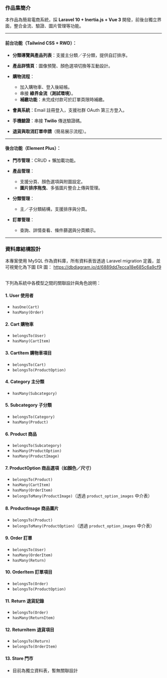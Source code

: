 ### 作品集簡介

本作品為簡易電商系統，採 **Laravel 10 + Inertia.js + Vue 3** 開發，前後台獨立界面，整合金流、驗證、圖片管理等功能。

---

#### 前台功能（Tailwind CSS + RWD）：

* **分類導覽與產品列表**：支援主分類／子分類，提供自訂排序。
* **產品詳情頁**：圖像預覽、顏色選項切換等互動設計。
* **購物流程**：

  * 加入購物車、登入後結帳。
  * 串接 **綠界金流（測試環境）**。
  * **補繳功能**：未完成付款可於訂單頁限時補繳。
* **會員系統**：Email 註冊登入，支援社群 OAuth 第三方登入。
* **手機驗證**：串接 **Twilio** 傳送驗證碼。
* **退貨與取消訂單申請**（簡易展示流程）。

---

#### 後台功能（Element Plus）：

* **門市管理**：CRUD + 懶加載功能。
* **產品管理**：

  * 支援分頁、顏色選項與附圖設定。
  * **圖片排序拖曳**、多張圖片整合上傳與管理。
* **分類管理**：

  * 主／子分類結構，支援排序與分頁。
* **訂單管理**：

  * 查詢、詳情查看、條件篩選與分頁顯示。
---
### 資料庫結構設計

本專案使用 MySQL 作為資料庫，所有資料表皆透過 Laravel migration 定義，並可視覺化為下圖 ER 圖：
https://dbdiagram.io/d/6889dd7ecca18e685c6a9cf9

<br>
下列為系統中各模型之間的關聯設計與角色說明：

#### 1. **User 使用者**

* `hasOne(Cart)`
* `hasMany(Order)`

#### 2. **Cart 購物車**

* `belongsTo(User)`
* `hasMany(CartItem)`

#### 3. **CartItem 購物車項目**

* `belongsTo(Cart)`
* `belongsTo(ProductOption)`

#### 4. **Category 主分類**

* `hasMany(Subcategory)`

#### 5. **Subcategory 子分類**

* `belongsTo(Category)`
* `hasMany(Product)`

#### 6. **Product 商品**

* `belongsTo(Subcategory)`
* `hasMany(ProductOption)`
* `hasMany(ProductImage)`

#### 7. **ProductOption 商品選項（如顏色／尺寸）**

* `belongsTo(Product)`
* `hasMany(CartItem)`
* `hasMany(OrderItem)`
* `belongsToMany(ProductImage)`（透過 `product_option_images` 中介表）

#### 8. **ProductImage 商品圖片**

* `belongsTo(Product)`
* `belongsToMany(ProductOption)`（透過 `product_option_images` 中介表）

#### 9. **Order 訂單**

* `belongsTo(User)`
* `hasMany(OrderItem)`
* `hasMany(Return)`

#### 10. **OrderItem 訂單項目**

* `belongsTo(Order)`
* `belongsTo(ProductOption)`

#### 11. **Return 退貨記錄**

* `belongsTo(Order)`
* `hasMany(ReturnItem)`

#### 12. **ReturnItem 退貨項目**

* `belongsTo(Return)`
* `belongsTo(OrderItem)`

#### 13. **Store 門市**

* 目前為獨立資料表，暫無關聯設計

